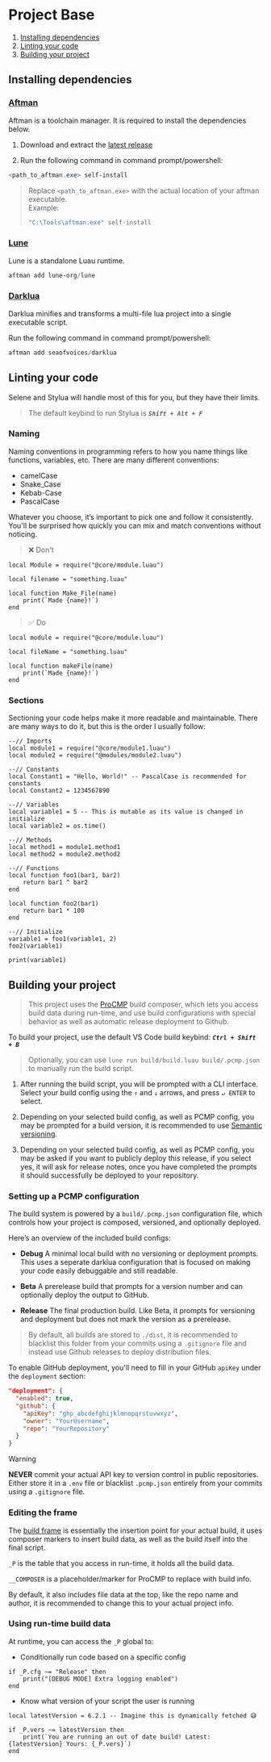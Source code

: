 # Project Base

1. [Installing dependencies](#installing-dependencies)
2. [Linting your code](#linting-your-code)
3. [Building your project](#building-your-project)

## Installing dependencies

### [Aftman](https://github.com/LPGhatguy/aftman)

Aftman is a toolchain manager. It is required to install the dependencies below.

1. Download and extract the [latest release](https://github.com/LPGhatguy/aftman/releases/latest)

2. Run the following command in command prompt/powershell:

```ps1
<path_to_aftman.exe> self-install
```

> Replace `<path_to_aftman.exe>` with the actual location of your aftman executable. </br> Example:
> ```ps1
> "C:\Tools\aftman.exe" self-install 
> ```

### [Lune](https://github.com/lune-org/lun)

Lune is a standalone Luau runtime.

```ps1
aftman add lune-org/lune
```

### [Darklua](https://github.com/seaofvoices/darklua)

Darklua minifies and transforms a multi-file lua project into a single executable script.

Run the following command in command prompt/powershell:

```ps1
aftman add seaofvoices/darklua
```

## Linting your code

Selene and Stylua will handle most of this for you, but they have their limits.

> The default keybind to run Stylua is **_`Shift + Alt + F`_**

### Naming

Naming conventions in programming refers to how you name things like functions, variables, etc. There are many different conventions:

- camelCase
- Snake_Case
- Kebab-Case
- PascalCase

Whatever you choose, it’s important to pick one and follow it consistently. You'll be surprised how quickly you can mix and match conventions without noticing.

> ❌ Don't

```luau
local Module = require("@core/module.luau")

local filename = "something.luau"

local function Make_File(name)
    print(`Made {name}!`)
end
```

> ✅ Do

```luau
local module = require("@core/module.luau")

local fileName = "something.luau"

local function makeFile(name)
    print(`Made {name}!`)
end
```

### Sections

Sectioning your code helps make it more readable and maintainable. There are many ways to do it, but this is the order I usually follow:

```luau
--// Imports
local module1 = require("@core/module1.luau")
local module2 = require("@modules/module2.luau")

--// Constants
local Constant1 = "Hello, World!" -- PascalCase is recommended for constants
local Constant2 = 1234567890

--// Variables
local variable1 = 5 -- This is mutable as its value is changed in initialize
local variable2 = os.time()

--// Methods
local method1 = module1.method1
local method2 = module2.method2

--// Functions
local function foo1(bar1, bar2)
    return bar1 ^ bar2
end

local function foo2(bar1)
    return bar1 * 100
end

--// Initialize
variable1 = foo1(variable1, 2)
foo2(variable1)

print(variable1)
```

## Building your project

> This project uses the [ProCMP](https://github.com/Proton-Utilities/ProCMP) build composer, which lets you access build data during run-time, and use build configurations with special behavior as well as automatic release deployment to Github.

To build your project, use the default VS Code build keybind: **_`Ctrl + Shift + B`_**
> Optionally, you can use `lune run build/build.luau build/.pcmp.json` to manually run the build script.

1. After running the build script, you will be prompted with a CLI interface. Select your build config using the `↑` and `↓` arrows, and press `↵ ENTER` to select.

2. Depending on your selected build config, as well as PCMP config, you may be prompted for a build version, it is recommended to use [Semantic versioning](https://semver.org/).

3. Depending on your selected build config, as well as PCMP config, you may be asked if you want to publicly deploy this release, if you select yes, it will ask for release notes, once you have completed the prompts it should successfully be deployed to your repository.

### Setting up a PCMP configuration

The build system is powered by a `build/.pcmp.json` configuration file, which controls how your project is composed, versioned, and optionally deployed.

Here’s an overview of the included build configs:

- **Debug**
A minimal local build with no versioning or deployment prompts. This uses a seperate darklua configuration that is focused on making your code easily debuggable and still readable.

- **Beta**
A prerelease build that prompts for a version number and can optionally deploy the output to GitHub.

- **Release**
The final production build. Like Beta, it prompts for versioning and deployment but does not mark the version as a prerelease.

> By default, all builds are stored to `./dist`, it is recommended to blacklist this folder from your commits using a `.gitignore` file and instead use Github releases to deploy distribution files.

To enable GitHub deployment, you'll need to fill in your GitHub `apiKey` under the `deployment` section:

```json
"deployment": {
  "enabled": true,
  "github": {
    "apiKey": "ghp_abcdefghijklmnopqrstuvwxyz",
    "owner": "YourUsername",
    "repo": "YourRepository"
  }
}
```

> [!WARNING]
> **NEVER** commit your actual API key to version control in public repositories. Either store it in a `.env` file or blacklist `.pcmp.json` entirely from your commits using a `.gitignore` file.

### Editing the frame

The [build frame](./build/frame.luau) is essentially the insertion point for your actual build, it uses composer markers to insert build data, as well as the build itself into the final script.

`_P` is the table that you access in run-time, it holds all the build data.

`__COMPOSER` is a placeholder/marker for ProCMP to replace with build info.

By default, it also includes file data at the top, like the repo name and author, it is recommended to change this to your actual project info.

### Using run-time build data

At runtime, you can access the `_P` global to:

- Conditionally run code based on a specific config

```luau
if _P.cfg ~= "Release" then
    print("[DEBUG MODE] Extra logging enabled")
end
```

- Know what version of your script the user is running

```luau
local latestVersion = 6.2.1 -- Imagine this is dynamically fetched 😅

if _P.vers ~= latestVersion then
    print(`You are running an out of date build! Latest: {latestVersion} Yours: {_P.vers}`)
end
```
